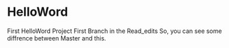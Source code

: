 # HelloWord
First HelloWord Project
First Branch in the Read_edits
So, you can see some diffrence between Master and this.
